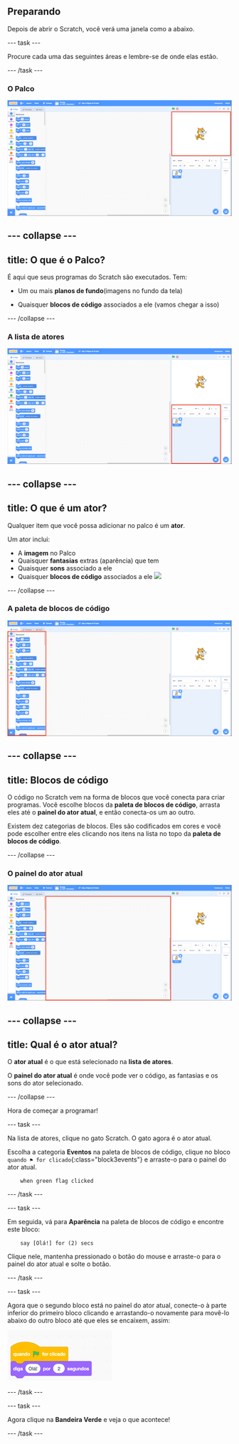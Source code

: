 ## Preparando

Depois de abrir o Scratch, você verá uma janela como a abaixo.

--- task ---

Procure cada uma das seguintes áreas e lembre-se de onde elas estão.

--- /task ---

### O Palco

![Janela do Scratch com o palco destacado](images/hlStage.png)

--- collapse ---
---
title: O que é o Palco?
---

É aqui que seus programas do Scratch são executados. Tem:

* Um ou mais **planos de fundo**\(imagens no fundo da tela\)

* Quaisquer **blocos de código** associados a ele \(vamos chegar a isso\)

--- /collapse ---

### A lista de atores

![Janela do Scratch com o a lista de atores destacada](images/hlSpriteList.png)

--- collapse ---
---
title: O que é um ator?
---

Qualquer item que você possa adicionar no palco é um **ator**.

Um ator inclui:

* A **imagem** no Palco
* Quaisquer **fantasias** extras \(aparência\) que tem
* Quaisquer **sons** associado a ele
* Quaisquer **blocos de código** associados a ele ![](images/setup2.png)

--- /collapse ---

### A paleta de blocos de código

![Janela do Scratch com a paleta de blocos destacada](images/hlBlocksPalette.png)

--- collapse ---
---
title: Blocos de código
---

O código no Scratch vem na forma de blocos que você conecta para criar programas. Você escolhe blocos da **paleta de blocos de código**, arrasta eles até o **painel do ator atual**, e então conecta-os um ao outro.

Existem dez categorias de blocos. Eles são codificados em cores e você pode escolher entre eles clicando nos itens na lista no topo da **paleta de blocos de código**.

--- /collapse ---

### O painel do ator atual

![Janela do Scratch com o painel do ator atual destacado](images/hlCurrentSpritePanel.png)

--- collapse ---
---
title: Qual é o ator atual?
---

O **ator atual** é o que está selecionado na **lista de atores**.

O **painel do ator atual** é onde você pode ver o código, as fantasias e os sons do ator selecionado.

--- /collapse ---

Hora de começar a programar!

--- task ---

Na lista de atores, clique no gato Scratch. O gato agora é o ator atual.

Escolha a categoria **Eventos** na paleta de blocos de código, clique no bloco `quando ⚑ for clicado`{:class="block3events"} e arraste-o para o painel do ator atual.

```blocks3
    when green flag clicked
```

--- /task ---

--- task ---

Em seguida, vá para **Aparência** na paleta de blocos de código e encontre este bloco:

```blocks3
    say [Olá!] for (2) secs
```

Clique nele, mantenha pressionado o botão do mouse e arraste-o para o painel do ator atual e solte o botão.

--- /task ---

--- task ---

Agora que o segundo bloco está no painel do ator atual, conecte-o à parte inferior do primeiro bloco clicando e arrastando-o novamente para movê-lo abaixo do outro bloco até que eles se encaixem, assim:

![](images/setup3.png)

--- /task ---

--- task ---

Agora clique na **Bandeira Verde** e veja o que acontece!

--- /task ---